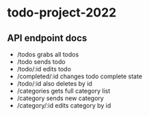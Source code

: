 # todo-project-2022



## API endpoint docs
 * /todos grabs all todos
 * /todo sends todo
 * /todo/:id edits todo
 * /completed/:id changes todo complete state
 * /todo/:id also deletes by id
 * /categories gets full category list
 * /category sends new category
 * /category/:id edits category by id
 
